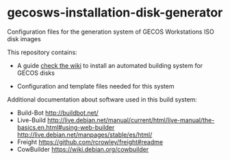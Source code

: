 # gecosws-installation-disk-generator
Configuration files for the generation system of GECOS Workstations ISO disk images

This repository contains:

* A guide [check the wiki](https://github.com/gecos-team/gecosws-installation-disk-generator/wiki) to install an automated building system for GECOS disks

* Configuration and template files needed for this system


Additional documentation about software used in this build system:

* Build-Bot  http://buildbot.net/    
* Live-Build http://live.debian.net/manual/current/html/live-manual/the-basics.en.html#using-web-builder 
             http://live.debian.net/manpages/stable/es/html/
* Freight https://github.com/rcrowley/freight#readme
* CowBuilder https://wiki.debian.org/cowbuilder



